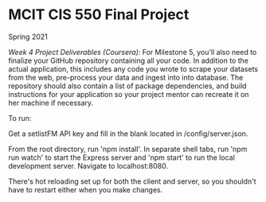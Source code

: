 # MCIT CIS 550 Final Project
Spring 2021

*Week 4 Project Deliverables (Coursera):* For Milestone 5, you'll also need to finalize your GitHub repository containing all your code. In addition to the actual application, this includes any code you wrote to scrape your datasets from the web, pre-process your data and ingest into into database. The repository should also contain a list of package dependencies, and build instructions for your application so your project mentor can recreate it on her machine if necessary.



To run:

Get a setlistFM API key and fill in the blank located in /config/server.json.

From the root directory, run 'npm install'.  In separate shell tabs, run 'npm run watch' to start the Express server and 'npm start' to run the local development server.  Navigate to localhost:8080.

There's hot reloading set up for both the client and server, so you shouldn't have to restart either when you make changes.
